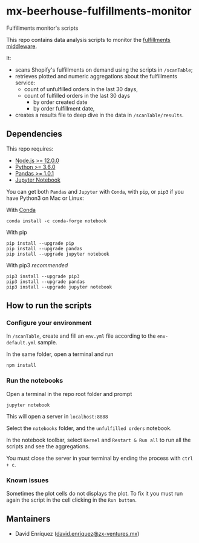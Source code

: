 # mx-beerhouse-fulfillments-monitor
Fulfillments monitor's scripts

This repo contains data analysis scripts to monitor the [fulfillments middleware](https://github.com/ZXVentures/mx-nextcloud-middleware).

It:

* scans Shopify's fulfillments on demand using the scripts in `/scanTable`;
* retrieves plotted and numeric aggregations about the fulfillments service:
  * count of unfulfilled orders in the last 30 days,
  * count of fulfilled orders in the last 30 days
    * by order created date
    * by order fulfillment date,
* creates a results file to deep dive in the data in `/scanTable/results`.

## Dependencies
This repo requires:

* [Node.js >= 12.0.0](https://nodejs.org/)
* [Python >= 3.6.0](https://www.python.org/downloads/)
* [Pandas >= 1.0.1](https://pandas.pydata.org/getting_started.html)
* [Jupyter Notebook](https://jupyter.org/install.html)

You can get both `Pandas` and `Jupyter` with `Conda`, with `pip`, or `pip3` if you have Python3 on Mac or Linux:

With [Conda](https://www.anaconda.com/download)
```
conda install -c conda-forge notebook
```

With pip
```
pip install --upgrade pip
pip install --upgrade pandas
pip install --upgrade jupyter notebook
```

With pip3 *recommended*
```
pip3 install --upgrade pip3
pip3 install --upgrade pandas
pip3 install --upgrade jupyter notebook
```

## How to run the scripts

### Configure your environment
In `/scanTable`, create and fill an `env.yml` file according to the `env-default.yml` sample.

In the same folder, open a terminal and run

```
npm install
```

### Run the notebooks
Open a terminal in the repo root folder and prompt

```
jupyter notebook
```

This will open a server in `localhost:8888`

Select the `notebooks` folder, and the `unfulfilled orders` notebook.

In the notebook toolbar, select `Kernel` and `Restart & Run all` to run all the scripts and see the aggregations.

You must close the server in your terminal by ending the process with `ctrl + c`.

### Known issues

Sometimes the plot cells do not displays the plot. To fix it you must run again the script in the cell clicking in the `Run button`.

## Mantainers
* David Enríquez (david.enriquez@zx-ventures.mx)
